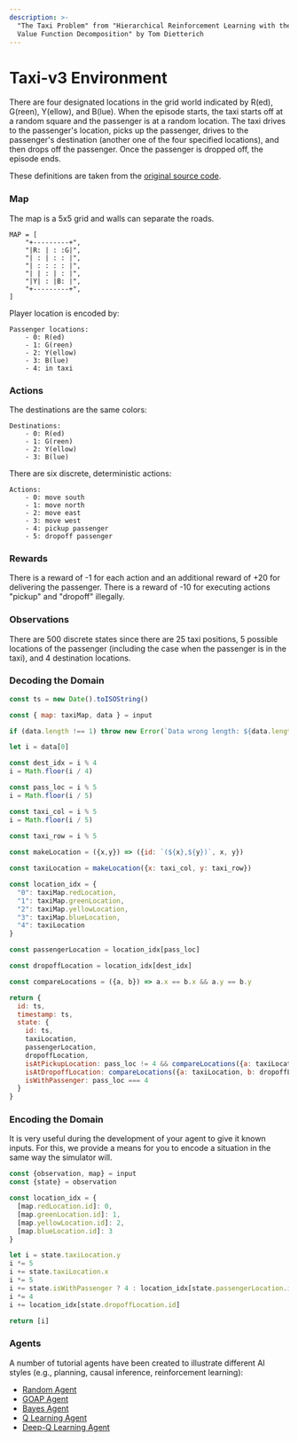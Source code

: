 ```yaml
---
description: >-
  "The Taxi Problem" from "Hierarchical Reinforcement Learning with the MAXQ
  Value Function Decomposition" by Tom Dietterich
---
```


# Taxi-v3 Environment

There are four designated locations in the grid world indicated by R\(ed\), G\(reen\), Y\(ellow\), and B\(lue\). When the episode starts, the taxi starts off at a random square and the passenger is at a random location. The taxi drives to the passenger's location, picks up the passenger, drives to the passenger's destination \(another one of the four specified locations\), and then drops off the passenger. Once the passenger is dropped off, the episode ends.

These definitions are taken from the [original source code](https://github.com/openai/gym/blob/master/gym/envs/toy_text/taxi.py).

### Map

The map is a 5x5 grid and walls can separate the roads.  

```text
MAP = [
    "+---------+",
    "|R: | : :G|",
    "| : | : : |",
    "| : : : : |",
    "| | : | : |",
    "|Y| : |B: |",
    "+---------+",
]
```

Player location is encoded by:

```text
Passenger locations:
    - 0: R(ed)
    - 1: G(reen)
    - 2: Y(ellow)
    - 3: B(lue)
    - 4: in taxi
```

### Actions

The destinations are the same colors:

```text
Destinations:
    - 0: R(ed)
    - 1: G(reen)
    - 2: Y(ellow)
    - 3: B(lue)
```

There are six discrete, deterministic actions:

```text
Actions:
    - 0: move south
    - 1: move north
    - 2: move east 
    - 3: move west 
    - 4: pickup passenger
    - 5: dropoff passenger
```

### Rewards

There is a reward of -1 for each action and an additional reward of +20 for delivering the passenger. There is a reward of -10 for executing actions "pickup" and "dropoff" illegally.

### Observations

There are 500 discrete states since there are 25 taxi positions, 5 possible locations of the passenger \(including the case when the passenger is in the taxi\), and 4 destination locations.

### Decoding the Domain

```javascript
const ts = new Date().toISOString()

const { map: taxiMap, data } = input

if (data.length !== 1) throw new Error(`Data wrong length: ${data.length} (expecting 1)`)

let i = data[0]

const dest_idx = i % 4
i = Math.floor(i / 4)

const pass_loc = i % 5
i = Math.floor(i / 5)

const taxi_col = i % 5
i = Math.floor(i / 5)

const taxi_row = i % 5
  
const makeLocation = ({x,y}) => ({id: `(${x},${y})`, x, y})

const taxiLocation = makeLocation({x: taxi_col, y: taxi_row})

const location_idx = {
  "0": taxiMap.redLocation,
  "1": taxiMap.greenLocation,
  "2": taxiMap.yellowLocation,
  "3": taxiMap.blueLocation,
  "4": taxiLocation
}

const passengerLocation = location_idx[pass_loc]

const dropoffLocation = location_idx[dest_idx]

const compareLocations = ({a, b}) => a.x == b.x && a.y == b.y

return {
  id: ts,
  timestamp: ts,
  state: {
    id: ts,
    taxiLocation,
    passengerLocation,
    dropoffLocation,
    isAtPickupLocation: pass_loc != 4 && compareLocations({a: taxiLocation, b: passengerLocation}),
    isAtDropoffLocation: compareLocations({a: taxiLocation, b: dropoffLocation}),
    isWithPassenger: pass_loc === 4
  }
}
```

### Encoding the Domain

It is very useful during the development of your agent to give it known inputs.  For this, we provide a means for you to encode a situation in the same way the simulator will.

```javascript
const {observation, map} = input
const {state} = observation

const location_idx = {
  [map.redLocation.id]: 0,
  [map.greenLocation.id]: 1,
  [map.yellowLocation.id]: 2,
  [map.blueLocation.id]: 3
}

let i = state.taxiLocation.y
i *= 5
i += state.taxiLocation.x
i *= 5
i += state.isWithPassenger ? 4 : location_idx[state.passengerLocation.id]
i *= 4
i += location_idx[state.dropoffLocation.id]

return [i]
```

### Agents

A number of tutorial agents have been created to illustrate different AI styles \(e.g., planning, causal inference, reinforcement learning\):

* [Random Agent](taxi-v3-random-agent.md)
* [GOAP Agent](../../../../training/advanced/inference/logical-inference-and-ai-planning.md)
* [Bayes Agent](../../../../training/advanced/inference/probabilistic-inference-and-causal-networks.md)
* [Q Learning Agent](../../../../training/advanced/learning/reinforcement-learning-q-learning-with-open-ai-taxi.md)
* [Deep-Q Learning Agent](../../../../training/advanced/learning/reinforcement-learning-deep-q-network-dqn-with-open-ai-taxi.md)



